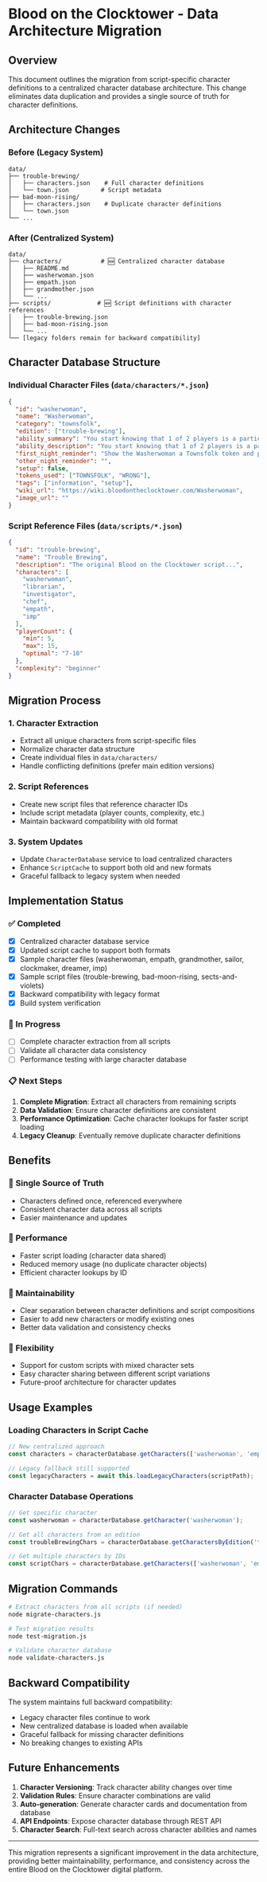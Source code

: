 # Blood on the Clocktower - Data Architecture Migration

## Overview

This document outlines the migration from script-specific character definitions to a centralized character database architecture. This change eliminates data duplication and provides a single source of truth for character definitions.

## Architecture Changes

### Before (Legacy System)
```
data/
├── trouble-brewing/
│   ├── characters.json    # Full character definitions
│   └── town.json         # Script metadata
├── bad-moon-rising/
│   ├── characters.json    # Duplicate character definitions
│   └── town.json
└── ...
```

### After (Centralized System)
```
data/
├── characters/           # 🆕 Centralized character database
│   ├── README.md
│   ├── washerwoman.json
│   ├── empath.json
│   ├── grandmother.json
│   └── ...
├── scripts/             # 🆕 Script definitions with character references
│   ├── trouble-brewing.json
│   ├── bad-moon-rising.json
│   └── ...
└── [legacy folders remain for backward compatibility]
```

## Character Database Structure

### Individual Character Files (`data/characters/*.json`)
```json
{
  "id": "washerwoman",
  "name": "Washerwoman",
  "category": "townsfolk",
  "edition": ["trouble-brewing"],
  "ability_summary": "You start knowing that 1 of 2 players is a particular Townsfolk.",
  "ability_description": "You start knowing that 1 of 2 players is a particular Townsfolk.",
  "first_night_reminder": "Show the Washerwoman a Townsfolk token and point to two players, one of which has this character.",
  "other_night_reminder": "",
  "setup": false,
  "tokens_used": ["TOWNSFOLK", "WRONG"],
  "tags": ["information", "setup"],
  "wiki_url": "https://wiki.bloodontheclocktower.com/Washerwoman",
  "image_url": ""
}
```

### Script Reference Files (`data/scripts/*.json`)
```json
{
  "id": "trouble-brewing",
  "name": "Trouble Brewing",
  "description": "The original Blood on the Clocktower script...",
  "characters": [
    "washerwoman",
    "librarian", 
    "investigator",
    "chef",
    "empath",
    "imp"
  ],
  "playerCount": {
    "min": 5,
    "max": 15,
    "optimal": "7-10"
  },
  "complexity": "beginner"
}
```

## Migration Process

### 1. Character Extraction
- Extract all unique characters from script-specific files
- Normalize character data structure
- Create individual files in `data/characters/`
- Handle conflicting definitions (prefer main edition versions)

### 2. Script References
- Create new script files that reference character IDs
- Include script metadata (player counts, complexity, etc.)
- Maintain backward compatibility with old format

### 3. System Updates
- Update `CharacterDatabase` service to load centralized characters
- Enhance `ScriptCache` to support both old and new formats
- Graceful fallback to legacy system when needed

## Implementation Status

### ✅ Completed
- [x] Centralized character database service
- [x] Updated script cache to support both formats  
- [x] Sample character files (washerwoman, empath, grandmother, sailor, clockmaker, dreamer, imp)
- [x] Sample script files (trouble-brewing, bad-moon-rising, sects-and-violets)
- [x] Backward compatibility with legacy format
- [x] Build system verification

### 🔄 In Progress
- [ ] Complete character extraction from all scripts
- [ ] Validate all character data consistency
- [ ] Performance testing with large character database

### 📋 Next Steps
1. **Complete Migration**: Extract all characters from remaining scripts
2. **Data Validation**: Ensure character definitions are consistent
3. **Performance Optimization**: Cache character lookups for faster script loading
4. **Legacy Cleanup**: Eventually remove duplicate character definitions

## Benefits

### 🎯 Single Source of Truth
- Characters defined once, referenced everywhere
- Consistent character data across all scripts
- Easier maintenance and updates

### 🚀 Performance
- Faster script loading (character data shared)
- Reduced memory usage (no duplicate character objects)
- Efficient character lookups by ID

### 🔧 Maintainability  
- Clear separation between character definitions and script compositions
- Easier to add new characters or modify existing ones
- Better data validation and consistency checks

### 🔄 Flexibility
- Support for custom scripts with mixed character sets
- Easy character sharing between different script variations
- Future-proof architecture for character updates

## Usage Examples

### Loading Characters in Script Cache
```typescript
// New centralized approach
const characters = characterDatabase.getCharacters(['washerwoman', 'empath', 'imp']);

// Legacy fallback still supported
const legacyCharacters = await this.loadLegacyCharacters(scriptPath);
```

### Character Database Operations
```typescript
// Get specific character
const washerwoman = characterDatabase.getCharacter('washerwoman');

// Get all characters from an edition
const troubleBrewingChars = characterDatabase.getCharactersByEdition('trouble-brewing');

// Get multiple characters by IDs
const scriptChars = characterDatabase.getCharacters(['washerwoman', 'empath', 'imp']);
```

## Migration Commands

```bash
# Extract characters from all scripts (if needed)
node migrate-characters.js

# Test migration results
node test-migration.js

# Validate character database
node validate-characters.js
```

## Backward Compatibility

The system maintains full backward compatibility:
- Legacy character files continue to work
- New centralized database is loaded when available
- Graceful fallback for missing character definitions
- No breaking changes to existing APIs

## Future Enhancements

1. **Character Versioning**: Track character ability changes over time
2. **Validation Rules**: Ensure character combinations are valid
3. **Auto-generation**: Generate character cards and documentation from database
4. **API Endpoints**: Expose character database through REST API
5. **Character Search**: Full-text search across character abilities and names

---

This migration represents a significant improvement in the data architecture, providing better maintainability, performance, and consistency across the entire Blood on the Clocktower digital platform.
